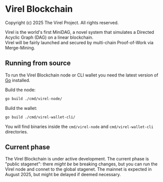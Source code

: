 # Virel Blockchain
Copyright (c) 2025 The Virel Project. All rights reserved.

Virel is the world's first MiniDAG, a novel system that simulates a Directed Acyclic Graph (DAG) on a linear blockchain.  
Virel will be fairly launched and secured by multi-chain Proof-of-Work via Merge-Mining.

## Running from source
To run the Virel Blockchain node or CLI wallet you need the latest version of [Go](https://go.dev/) installed.

Build the node:
```sh
go build ./cmd/virel-node/
```

Build the wallet:
```sh
go build ./cmd/virel-wallet-cli/
```

You will find binaries inside the `cmd/virel-node` and `cmd/virel-wallet-cli` directories.

## Current phase
The Virel Blockchain is under active development. The current phase is "public stagenet": there *might be* be breaking changes, but you can run the Virel node and connet to the global stagenet.
The mainnet is expected in August 2025, but might be delayed if deemed necessary.
